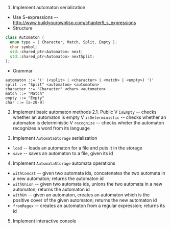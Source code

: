 1. Implement automaton serialization
  - Use S-expressions -- http://www.buildyourownlisp.com/chapter9_s_expressions
  - Structure
  ```c++
  class Automaton {
    enum type = { Character, Match, Split, Empty };
    char symbol;
    std::shared_ptr<Automaton> next;
    std::shared_ptr<Automaton> nextSplit;
  };
  ```

  - Grammar
  ```
  automaton ::= '(' (<split> | <character> | <match> | <empty>) ')'
  split ::= "Split" <automaton> <automaton>
  character ::= "Character" <char> <automaton>
  match ::= "Match"
  empty ::= "Empty"
  char ::= [a-z0-9]
  ```

2. Implement basic automaton methods
  2.1. Public
    V `isEmpty` -- checks whether an automaton is empty
    V `isDeterministic` -- checks whether an automaton is deterministic
    V `recognize` -- checks wheter the automaton recognizes a word from its
    language

3. Implement `AutomataStorage` serialization
  - `load` -- loads an automaton for a file and puts it in the storage
  - `save` -- saves an automaton to a file, given its id

4. Implement `AutomataStorage` automata operations
  - `withConcat` -- given two automata ids, concatenates the two automata
  in a new automaton; returns the automaton id
  - `withUnion` -- given two automata ids, unions the two automata in a new
  automaton; returns the automaton id
  - `withUn` -- given an automaton, creates an automaton which is the positive
  cover of the given automaton; returns the new automaton id
  - `fromRegex` -- creates an automaton from a regular expression; returns its
  id

5. Implement interactive console
